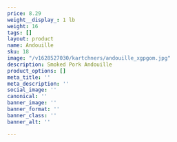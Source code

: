 ```yaml
---
price: 8.29
weight__display_: 1 lb
weight: 16
tags: []
layout: product
name: Andouille
sku: 18
image: "/v1628527030/kartchners/andouille_xgpgom.jpg"
description: Smoked Pork Andouille
product_options: []
meta_title: ''
meta_description: ''
social_image: ''
canonical: ''
banner_image: ''
banner_format: ''
banner_class: ''
banner_alt: ''

---
```

